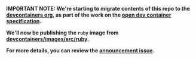 **IMPORTANT NOTE: We're starting to migrate contents of this repo to the [devcontainers org](https://github.com/devcontainers), as part of the work on the [open dev container specification](https://containers.dev).**

**We'll now be publishing the `ruby` image from [devcontainers/images/src/ruby](https://github.com/devcontainers/images/tree/main/src/ruby).**

**For more details, you can review the [announcement issue](https://github.com/microsoft/vscode-dev-containers/issues/1589).**
